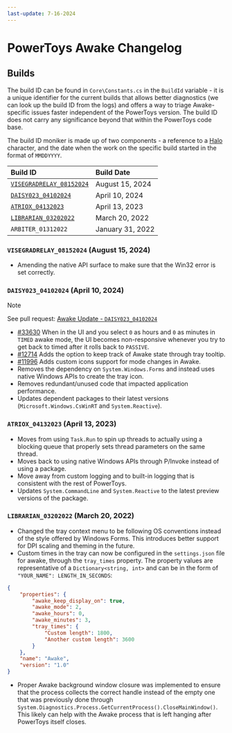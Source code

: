 ```yaml
---
last-update: 7-16-2024
---
```


# PowerToys Awake Changelog

## Builds

The build ID can be found in `Core\Constants.cs` in the `BuildId` variable - it is a unique identifier for the current builds that allows better diagnostics (we can look up the build ID from the logs) and offers a way to triage Awake-specific issues faster independent of the PowerToys version. The build ID does not carry any significance beyond that within the PowerToys code base.

The build ID moniker is made up of two components - a reference to a [Halo](https://en.wikipedia.org/wiki/Halo_(franchise)) character, and the date when the work on the specific build started in the format of `MMDDYYYY`.

| Build ID                                                           | Build Date      |
|:-------------------------------------------------------------------|:----------------|
| [`VISEGRADRELAY_08152024`](#VISEGRADRELAY_08152024-august-15-2024) | August 15, 2024 |
| [`DAISY023_04102024`](#DAISY023_04102024-april-10-2024)            | April 10, 2024  |
| [`ATRIOX_04132023`](#ATRIOX_04132023-april-13-2023)                | April 13, 2023  |
| [`LIBRARIAN_03202022`](#librarian_03202022-march-20-2022)          | March 20, 2022  |
| `ARBITER_01312022`                                                 | January 31, 2022 |

### `VISEGRADRELAY_08152024` (August 15, 2024)

- Amending the native API surface to make sure that the Win32 error is set correctly.

### `DAISY023_04102024` (April 10, 2024)

>[!NOTE]
>See pull request: [Awake Update - `DAISY023_04102024`](https://github.com/microsoft/PowerToys/pull/32378)

- [#33630](https://github.com/microsoft/PowerToys/issues/33630) When in the UI and you select `0` as hours and `0` as minutes in `TIMED` awake mode, the UI becomes non-responsive whenever you try to get back to timed after it rolls back to `PASSIVE`.
- [#12714](https://github.com/microsoft/PowerToys/issues/12714) Adds the option to keep track of Awake state through tray tooltip.
- [#11996](https://github.com/microsoft/PowerToys/issues/11996) Adds custom icons support for mode changes in Awake.
- Removes the dependency on `System.Windows.Forms` and instead uses native Windows APIs to create the tray icon.
- Removes redundant/unused code that impacted application performance.
- Updates dependent packages to their latest versions (`Microsoft.Windows.CsWinRT` and `System.Reactive`).

### `ATRIOX_04132023` (April 13, 2023)

- Moves from using `Task.Run` to spin up threads to actually using a blocking queue that properly sets thread parameters on the same thread.
- Moves back to using native Windows APIs through P/Invoke instead of using a package.
- Move away from custom logging and to built-in logging that is consistent with the rest of PowerToys.
- Updates `System.CommandLine` and `System.Reactive` to the latest preview versions of the package.

### `LIBRARIAN_03202022` (March 20, 2022)

- Changed the tray context menu to be following OS conventions instead of the style offered by Windows Forms. This introduces better support for DPI scaling and theming in the future.
- Custom times in the tray can now be configured in the `settings.json` file for awake, through the `tray_times` property. The property values are representative of a `Dictionary<string, int>` and can be in the form of `"YOUR_NAME": LENGTH_IN_SECONDS`:

```json
{
    "properties": {
        "awake_keep_display_on": true,
        "awake_mode": 2,
        "awake_hours": 0,
        "awake_minutes": 3,
        "tray_times": {
            "Custom length": 1800,
            "Another custom length": 3600
        }
    },
    "name": "Awake",
    "version": "1.0"
}
```

- Proper Awake background window closure was implemented to ensure that the process collects the correct handle instead of the empty one that was previously done through `System.Diagnostics.Process.GetCurrentProcess().CloseMainWindow()`. This likely can help with the Awake process that is left hanging after PowerToys itself closes.
